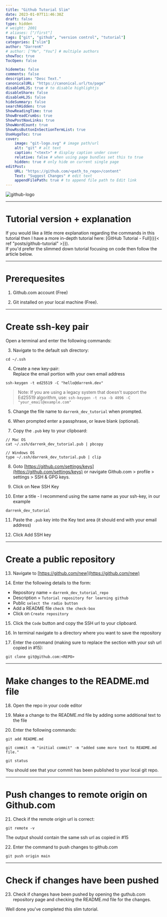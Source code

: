 ```yaml
---
title: "Github Tutorial Slim"
date: 2023-01-07T11:46:38Z
draft: false
type: hidden
# weight: 2001
# aliases: ["/first"]
tags: ["git", "github", "version control", "tutorial"]
categories: ["slim"]
author: "DarrenK"
# author: ["Me", "You"] # multiple authors
showToc: true
TocOpen: false

hidemeta: false
comments: false
description: "Desc Text."
canonicalURL: "https://canonical.url/to/page"
disableHLJS: true # to disable highlightjs
disableShare: false
disableHLJS: false
hideSummary: false
searchHidden: true
ShowReadingTime: true
ShowBreadCrumbs: true
ShowPostNavLinks: true
ShowWordCount: true
ShowRssButtonInSectionTermList: true
UseHugoToc: true
cover:
    image: "git-logo.svg" # image path/url
    alt: "git" # alt text
    caption: "<text>" # display caption under cover
    relative: false # when using page bundles set this to true
    hidden: true # only hide on current single page
editPost:
    URL: "https://github.com/<path_to_repo>/content"
    Text: "Suggest Changes" # edit text
    appendFilePath: true # to append file path to Edit link
---
```

![github-logo](github-tutorial-slim/github-logo.svg)

___
# Tutorial version + explanation
If you would like a little more explanation regarding the commands in this tutorial then I have a more in-depth tutorial here: [GitHub Tutorial - Full]({{< ref "posts/github-tutorial" >}}).   
If you'd prefer the slimmed down tutorial focusing on code then follow the article below.

___
# Prerequesites
1. Github.com account (Free)

2. Git installed on your local machine (Free).
___
# Create ssh-key pair
Open a terminal and enter the following commands:

3. Navigate to the default ssh directory:
```
cd ~/.ssh
```

4. Create a new key-pair:   
Replace the email portion with your own email address
```
ssh-keygen -t ed25519 -C "hello@darrenk.dev"
```   
> Note: If you are using a legacy system that doesn't support the Ed25519 algorithm, use: `ssh-keygen -t rsa -b 4096 -C "your_email@example.com"`

5. Change the file name to `darrenk_dev_tutorial` when prompted.

6. When prompted enter a passphrase, or leave blank (optional).

7. Copy the `.pub` key to your clipboard:
```
// Mac OS
cat ~/.ssh/darrenk_dev_tutorial.pub | pbcopy
```
```
// Windows OS
type ~/.ssh/darrenk_dev_tutorial.pub | clip
```

8. Goto [https://github.com/settings/keys](https://github.com/settings/keys) or navigate Github.com > profile > settings > SSH & GPG keys.

9. Click on New SSH Key

10. Enter a title - I recommend using the same name as your ssh-key, in our example   
```
darrenk_dev_tutorial
```

11. Paste the `.pub` key into the Key text area (it should end with your email address)

12. Click Add SSH key
___
# Create a public repository
13. Navigate to [https://github.com/new](https://github.com/new)

14. Enter the following details to the form:   
- Repository name = `darrenk_dev_tutorial_repo`
- Description = `Tutorial repository for learning github`
- Public `select the radio button`
- Add a README file `check the check-box`   
- Click on `Create repository`

15. Click the `Code` button and copy the SSH url to your clipboard.

16. In terminal navigate to a directory where you want to save the repository

17. Enter the command (making sure to replace the <REPO> section with your ssh url copied in #15):
```
git clone git@github.com:<REPO>
```
___
# Make changes to the README.md file
18. Open the repo in your code editor

19. Make a change to the README.md file by adding some additional text to the file

20. Enter the following commands:
```
git add README.md
```
```
git commit -m "initial commit" -m "added some more text to README.md file."
```
```
git status
```
You should see that your commit has been published to your local git repo.

___
# Push changes to remote origin on Github.com
21. Check if the remote origin url is correct:
```
git remote -v
```
The output should contain the same ssh url as copied in #15

22. Enter the command to push changes to github.com
```
git push origin main
```
___
# Check if changes have been pushed
23. Check if changes have been pushed by opening the guthub.com repository page and checking the README.md file for the changes.

Well done you've completed this slim tutorial.